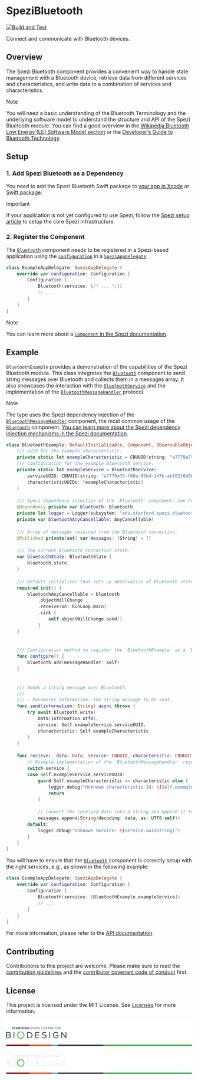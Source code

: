 <!--
                  
This source file is part of the Stanford Spezi open source project

SPDX-FileCopyrightText: 2022 Stanford University and the project authors (see CONTRIBUTORS.md)

SPDX-License-Identifier: MIT
             
-->

# SpeziBluetooth

[![Build and Test](https://github.com/StanfordSpezi/SpeziBluetooth/actions/workflows/build-and-test.yml/badge.svg)](https://github.com/StanfordSpezi/SpeziBluetooth/actions/workflows/build-and-test.yml)


Connect and communicate with Bluetooth devices.


## Overview

The Spezi Bluetooth component provides a convenient way to handle state management with a Bluetooth device, retrieve data from different services and characteristics, and write data to a combination of services and characteristics.

> [!NOTE]  
> You will need a basic understanding of the Bluetooth Terminology and the underlying software model to understand the structure and API of the Spezi Bluetooth module. You can find a good overview in the [Wikipedia Bluetooth Low Energy (LE) Software Model section](https://en.wikipedia.org/wiki/Bluetooth_Low_Energy#Software_model) or the [Developer’s Guide
to Bluetooth Technology](https://www.bluetooth.com/blog/a-developers-guide-to-bluetooth/).


## Setup


### 1. Add Spezi Bluetooth as a Dependency

You need to add the Spezi Bluetooth Swift package to
[your app in Xcode](https://developer.apple.com/documentation/xcode/adding-package-dependencies-to-your-app#) or
[Swift package](https://developer.apple.com/documentation/xcode/creating-a-standalone-swift-package-with-xcode#Add-a-dependency-on-another-Swift-package).

> [!IMPORTANT]  
> If your application is not yet configured to use Spezi, follow the [Spezi setup article](https://swiftpackageindex.com/stanfordspezi/spezi/documentation/spezi/setup) to setup the core Spezi infrastructure.


### 2. Register the Component

The [`Bluetooth`](https://swiftpackageindex.com/stanfordspezi/spezibluetooth/documentation/spezibluetooth/bluetooth) component needs to be registered in a Spezi-based application using the 
[`configuration`](https://swiftpackageindex.com/stanfordspezi/spezi/documentation/spezi/speziappdelegate/configuration) in a
[`SpeziAppDelegate`](https://swiftpackageindex.com/stanfordspezi/spezi/documentation/spezi/speziappdelegate):
```swift
class ExampleAppDelegate: SpeziAppDelegate {
    override var configuration: Configuration {
        Configuration {
            Bluetooth(services: [/* ... */])
            // ...
        }
    }
}
```

> [!NOTE]  
> You can learn more about a [`Component` in the Spezi documentation](https://swiftpackageindex.com/stanfordspezi/spezi/documentation/spezi/component).


## Example

`BluetoothExample` provides a demonstration of the capabilities of the Spezi Bluetooth module.
This class integrates the [`Bluetooth`](https://swiftpackageindex.com/stanfordspezi/spezibluetooth/documentation/spezibluetooth/bluetooth) component to send string messages over Bluetooth and collects them in a messages array.
It also showcases the interaction with the [`BluetoothService`](https://swiftpackageindex.com/stanfordspezi/spezibluetooth/documentation/spezibluetooth/bluetoothservice) and the implementation of the [`BluetoothMessageHandler`](https://swiftpackageindex.com/stanfordspezi/spezibluetooth/documentation/spezibluetooth/bluetoothmessagehandler) protocol.

> [!NOTE]  
> The type uses the Spezi dependency injection of the [`BluetoothMessageHandler`](https://swiftpackageindex.com/stanfordspezi/spezibluetooth/documentation/spezibluetooth/bluetoothmessagehandler) component, the most common usage of the [`Bluetooth`](https://swiftpackageindex.com/stanfordspezi/spezibluetooth/documentation/spezibluetooth/bluetooth) component. [You can learn more about the Spezi dependency injection mechanisms in the Spezi documentation](https://swiftpackageindex.com/stanfordspezi/spezi/documentation/spezi/component#Dependencies).


```swift
class BluetoothExample: DefaultInitializable, Component, ObservableObject, ObservableObjectProvider, BluetoothMessageHandler {
    /// UUID for the example characteristic.
    private static let exampleCharacteristic = CBUUID(string: "a7779a75-f00a-05b4-147b-abf02f0d9b17")
    /// Configuration for the example Bluetooth service.
    private static let exampleService = BluetoothService(
        serviceUUID: CBUUID(string: "a7779a75-f00a-05b4-147b-abf02f0d9b17"),
        characteristicUUIDs: [exampleCharacteristic]
    )
    
    /// Spezi dependency injection of the `Bluetooth` component; see https://swiftpackageindex.com/stanfordspezi/spezi/documentation/spezi/component#Dependencies for more details.
    @Dependency private var bluetooth: Bluetooth
    private let logger = Logger(subsystem: "edu.stanford.spezi.bluetooth", category: "Example")
    private var bluetoothAnyCancellable: AnyCancellable?
    
    /// Array of messages received from the Bluetooth connection.
    @Published private(set) var messages: [String] = []
    
    /// The current Bluetooth connection state.
    var bluetoothState: BluetoothState {
        bluetooth.state
    }
    
    /// Default initializer that sets up observation of Bluetooth state changes to propagate them to the user of `BluetoothExample`
    required init() {
        bluetoothAnyCancellable = bluetooth
            .objectWillChange
            .receive(on: RunLoop.main)
            .sink {
                self.objectWillChange.send()
            }
    }
    
    
    /// Configuration method to register the `BluetoothExample` as a `BluetoothMessageHandler` for the Bluetooth component.
    func configure() {
        bluetooth.add(messageHandler: self)
    }
    
    
    /// Sends a string message over Bluetooth.
    ///
    /// - Parameter information: The string message to be sent.
    func send(information: String) async throws {
        try await bluetooth.write(
            Data(information.utf8),
            service: Self.exampleService.serviceUUID,
            characteristic: Self.exampleCharacteristic
        )
    }
    
    func recieve(_ data: Data, service: CBUUID, characteristic: CBUUID) {
        // Example implementation of the `BluetoothMessageHandler` requirements.
        switch service {
        case Self.exampleService.serviceUUID:
            guard Self.exampleCharacteristic == characteristic else {
                logger.debug("Unknown characteristic Id: \(Self.exampleCharacteristic)")
                return
            }
            
            // Convert the received data into a string and append it to the messages array.
            messages.append(String(decoding: data, as: UTF8.self))
        default:
            logger.debug("Unknown Service: \(service.uuidString)")
        }
    }
}
```

You will have to ensure that the [`Bluetooth`](https://swiftpackageindex.com/stanfordspezi/spezibluetooth/documentation/spezibluetooth/bluetooth) component is correctly setup with the right services, e.g., as shown in the following example:
```swift
class ExampleAppDelegate: SpeziAppDelegate {
    override var configuration: Configuration {
        Configuration {
            Bluetooth(services: [BluetoothExample.exampleService])
            // ...
        }
    }
}
```

For more information, please refer to the [API documentation](https://swiftpackageindex.com/StanfordSpezi/SpeziBluetooth/documentation).


## Contributing

Contributions to this project are welcome. Please make sure to read the [contribution guidelines](https://github.com/StanfordSpezi/.github/blob/main/CONTRIBUTING.md) and the [contributor covenant code of conduct](https://github.com/StanfordSpezi/.github/blob/main/CODE_OF_CONDUCT.md) first.


## License

This project is licensed under the MIT License. See [Licenses](https://github.com/StanfordSpezi/SpeziContact/tree/main/LICENSES) for more information.

![Spezi Footer](https://raw.githubusercontent.com/StanfordSpezi/.github/main/assets/FooterLight.png#gh-light-mode-only)
![Spezi Footer](https://raw.githubusercontent.com/StanfordSpezi/.github/main/assets/FooterDark.png#gh-dark-mode-only)
